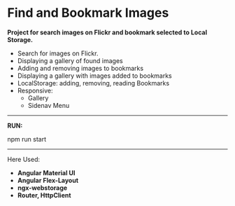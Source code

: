 # Find and Bookmark Images
**Project for search images on Flickr and bookmark selected to Local Storage.**

- Search for images on Flickr.
- Displaying a gallery of found images
- Adding and removing images to bookmarks
- Displaying a gallery with images added to bookmarks
- LocalStorage: adding, removing, reading Bookmarks
- Responsive:
  - Gallery
  - Sidenav Menu

------------------------
**RUN:**

npm run start

----------------------

Here Used:
- **Angular Material UI** 
- **Angular Flex-Layout**
- **ngx-webstorage**
- **Router, HttpClient**
